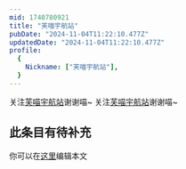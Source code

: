 ```yaml
---
mid: 1740780921
title: "芙喵宇航站"
pubDate: "2024-11-04T11:22:10.477Z"
updatedDate: "2024-11-04T11:22:10.477Z"
profile:
  {
    Nickname: ["芙喵宇航站"],
  }
---
```


关注[芙喵宇航站](https://space.bilibili.com/1740780921)谢谢喵~ 关注[芙喵宇航站](https://space.bilibili.com/1740780921)谢谢喵~

## 此条目有待补充
你可以在[这里](https://github.com/Yuhanawa/VTuber.ICU/edit/master/src/content/v/芙喵宇航站/index.md)编辑本文
